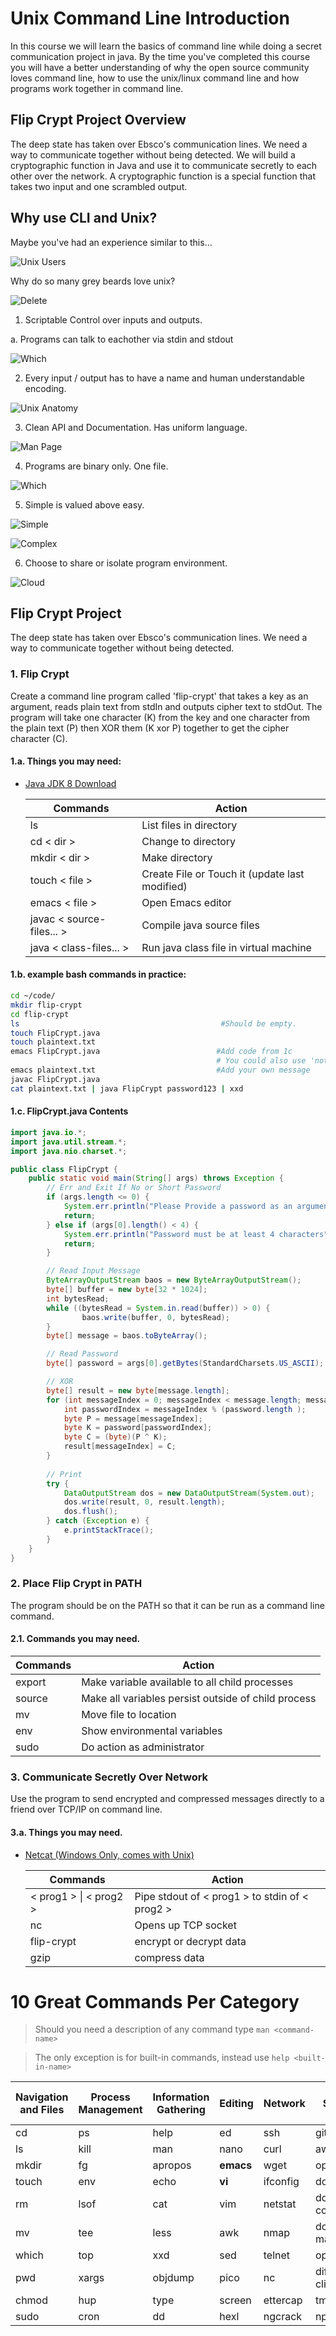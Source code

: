 # Unix Command Line Introduction

In this course we will learn the basics of command line while doing a secret communication project in java. 
By the time you've completed this course you will have a better understanding of
why the open source community loves command line,
how to use the unix/linux command line and
how programs work together in command line.

## Flip Crypt Project Overview

The deep state has taken over Ebsco's communication lines. 
We need a way to communicate together without being detected. 
We will build a cryptographic function in Java and use it to communicate secretly
to each other over the network. 
A cryptographic function is a special function that takes two input and one scrambled output.

## Why use CLI and Unix?

Maybe you've had an experience similar to this...

![Unix Users](images/comic.gif)

Why do so many grey beards love unix?

![Delete](images/delete.jpg)

1. Scriptable Control over inputs and outputs.

  a. Programs can talk to eachother via stdin and stdout
  
  ![Which](images/process.png)
  
2. Every input / output has to have a name and human understandable encoding.

  ![Unix Anatomy](images/anatomy.png)

3. Clean API and Documentation. Has uniform language.

  ![Man Page](images/man.png)

4. Programs are binary only. One file.

  ![Which](images/which.png)

5. Simple is valued above easy.

  ![Simple](images/simple.png)

  ![Complex](images/complex.png)

6. Choose to share or isolate program environment.

  ![Cloud](images/cloud.png)

## Flip Crypt Project

The deep state has taken over Ebsco's communication lines. 
We need a way to communicate together without being detected.

### 1. Flip Crypt

  Create a command line program called 'flip-crypt' that takes a key as an argument, 
  reads plain text from stdIn and outputs cipher text to stdOut.
  The program will take one character (K) from the key and 
  one character from the plain text (P) then 
  XOR them (K xor P) together to get the cipher character (C).

#### 1.a. Things you may need:

- [Java JDK 8 Download](http://www.oracle.com/technetwork/java/javase/downloads/jdk8-downloads-2133151.html)

  | Commands                  | Action                                         |
  | ------------------------- | --------                                       |
  | ls                        | List files in directory                        |
  | cd < dir >                | Change to directory                            |
  | mkdir < dir >             | Make directory                                 |
  | touch < file >            | Create File or Touch it (update last modified) |
  | emacs < file >            | Open Emacs editor                              |
  | javac < source-files... > | Compile java source files                      |
  | java  < class-files... >  | Run java class file in virtual machine         |

#### 1.b. example bash commands in practice:
  
```bash
cd ~/code/
mkdir flip-crypt
cd flip-crypt
ls                                             #Should be empty.
touch FlipCrypt.java
touch plaintext.txt
emacs FlipCrypt.java                          #Add code from 1c
                                              # You could also use 'notepad' on windows instead of emacs.
emacs plaintext.txt                           #Add your own message
javac FlipCrypt.java
cat plaintext.txt | java FlipCrypt password123 | xxd
```

#### 1.c. FlipCrypt.java Contents
  
```java
import java.io.*;
import java.util.stream.*;
import java.nio.charset.*;

public class FlipCrypt {
	public static void main(String[] args) throws Exception {
		// Err and Exit If No or Short Password
		if (args.length <= 0) {
 			System.err.println("Please Provide a password as an argument");
			return;
		} else if (args[0].length() < 4) {
			System.err.println("Password must be at least 4 characters");
			return;
		}

		// Read Input Message
		ByteArrayOutputStream baos = new ByteArrayOutputStream();
		byte[] buffer = new byte[32 * 1024];
		int bytesRead;
		while ((bytesRead = System.in.read(buffer)) > 0) {
    			baos.write(buffer, 0, bytesRead);
		}
		byte[] message = baos.toByteArray();

		// Read Password
		byte[] password = args[0].getBytes(StandardCharsets.US_ASCII);

		// XOR
		byte[] result = new byte[message.length];
		for (int messageIndex = 0; messageIndex < message.length; messageIndex++) {
			int passwordIndex = messageIndex % (password.length );
			byte P = message[messageIndex];
			byte K = password[passwordIndex];
			byte C = (byte)(P ^ K);
			result[messageIndex] = C;
		}
		
		// Print
		try {
			DataOutputStream dos = new DataOutputStream(System.out);
			dos.write(result, 0, result.length);
			dos.flush();
		} catch (Exception e) {
			e.printStackTrace();
		}
  	}
}
```
    
### 2. Place Flip Crypt in PATH

  The program should be on the PATH so that it can be run as a command line command.
  
#### 2.1. Commands you may need.

  | Commands                  | Action                                              |
  | ------------------------- | --------                                            |
  | export                    | Make variable available to all child processes      |
  | source                    | Make all variables persist outside of child process |
  | mv                        | Move file to location                               |
  | env                       | Show environmental variables                        |
  | sudo                      | Do action as administrator                          |

### 3. Communicate Secretly Over Network

  Use the program to send encrypted and compressed messages directly to a friend over TCP/IP on command line.

#### 3.a. Things you may need.

- [Netcat (Windows Only, comes with Unix)](http://joncraton.org/files/nc111nt.zip)


  | Commands                   | Action                                         |
  | -------------------------  | --------                                       |
  | < prog1 > &#124; < prog2 > | Pipe stdout of < prog1 > to stdin of < prog2 > |
  | nc                         | Opens up TCP socket                            |
  | flip-crypt                 | encrypt or decrypt data                        |
  | gzip                       | compress data                                  |

# 10 Great Commands Per Category

> Should you need a description of any command type `man <command-name>`

> The only exception is for built-in commands, instead use `help <built-in-name>`

| Navigation and Files | Process Management | Information Gathering | Editing   | Network  | Open Source Tools | Compilers Interpreters |
| ----------           | ------------------ | --------------------- | -------   | -------  | ----------------- | ---------              |
| cd                   | ps                 | help                  | ed        | ssh      | git               | javac                  |
| ls                   | kill               | man                   | nano      | curl     | aws               | node                   |
| mkdir                | fg                 | apropos               | **emacs** | wget     | openstack         | python                 |
| touch                | env                | echo                  | **vi**    | ifconfig | docker            | perl                   |
| rm                   | lsof               | cat                   | vim       | netstat  | docker-compose    | clang                  |
| mv                   | tee                | less                  | awk       | nmap     | docker-machine    | clang++                |
| which                | top                | xxd                   | sed       | telnet   | openssl           | cc                     |
| pwd                  | xargs              | objdump               | pico      | nc       | diff2html-cli     | gcc                    |
| chmod                | hup                | type                  | screen    | ettercap | tmux              | go                     |
| sudo                 | cron               | dd                    | hexl      | ngcrack  | npm               | latex                  |

